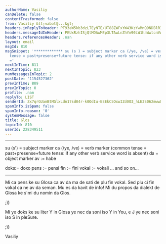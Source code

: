```yaml
---
authorName: Vasiliy
canDelete: false
contentTrasformed: false
from: Vasiliy &lt;vabot@...&gt;
headers.inReplyToHeader: PT93aW5kb3dzLTEyNTE/UT88ZWFxYW43KzYwMnQ9NDBlR3JvdXBzLmNvbT4/PQ==
headers.messageIdInHeader: PEUxRzhISjQtMDAwMEp3LTAwLnZhYm90LW1haWwtcnVAZjQwLm1haWwucnU+
headers.referencesHeader: .nan
layout: email
msgId: 810
msgSnippet: '************* su (s ) = subject marker ca (/ye, /ve) = verb marker (common
  tense = past+presense+future tense: if any other verb service word is absent) da
  ='
nextInTime: 811
nextInTopic: 823
numMessagesInTopic: 2
postDate: '1154527362'
prevInTime: 809
prevInTopic: 0
profile: .nan
replyTo: LIST
senderId: Zx7qrGUanBtMGlxLdn17sd04r-k0OdIu-EEEkC5OxwIZd0O3_hLE3S062mww8LsDq3DbBoskv0srEbbK7L4
spamInfo.isSpam: false
spamInfo.reason: '0'
systemMessage: false
title: Glos
topicId: 810
userId: 228349511
---
```





*************
su (s') = subject marker
ca (/ye, /ve) = verb marker 
     (common tense = past+presense+future tense: 
       if any other verb service word is absent)
da = object marker 
av := habe

doks:= doxo
pens := pensi
fin := fini
vokal := vokali 
               ... and so on...

*************

Mi ca pens ke su Glosa ca av da ma de sati de plu fin vokal.
Sed plu ci fin vokal ca ne av da seman. 
Mu es da kavit de info!
Mi du propos da dialekt de Glosa ke s'mi du nomin da Glos.

;))

Mi ye doks ke su liter Y in Glosa ye nec da soni iso Y in You,
e J ye nec soni iso S in pleSure. 

;))

Vasiliy

